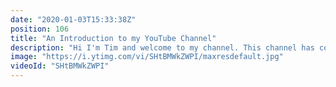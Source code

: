 ```yaml
---
date: "2020-01-03T15:33:38Z"
position: 106
title: "An Introduction to my YouTube Channel"
description: "Hi I'm Tim and welcome to my channel. This channel has content about web development. I do guides and in-depth pieces about development topics but I also interview prominent members of our community. \n\nI interview people that are amazing at their job in the tech industry. I try to find the tools and best practices they use to shine on conference stages, contribute to open source projects or when they deliver high quality work.\n\nIf you like this sort of stuff, subscribe! I'll see you in the comments.\n\nA little bit about me:\nTim is a web developer from Amsterdam who moved to Paris to explore the magical world of luxury clients and baguettes. He likes to build fancy websites, make music and cook food.\n\nFollow me here:\nWebsite: https://timbenniks.nl/\nTwitter: https://twitter.com/timbenniks\nGithub: https://github.com/timbenniks"
image: "https://i.ytimg.com/vi/SHtBMWkZWPI/maxresdefault.jpg"
videoId: "SHtBMWkZWPI"
---
```



